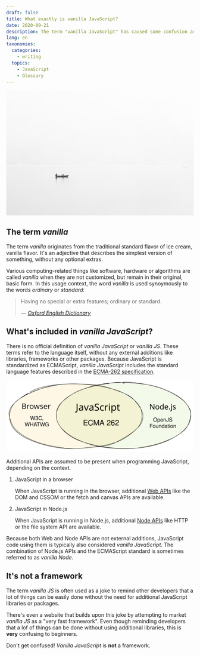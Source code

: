 ```yaml
---
draft: false
title: What exactly is vanilla JavaScript?
date: 2020-09-21
description: The term "vanilla JavaScript" has caused some confusion amongst beginners. This post explains the origins of the term "vanilla" and how it relates to computer software and the JavaScript language.
lang: en
taxonomies:
  categories:
    - writing
  topics:
    - JavaScript
    - Glossary
---
```


![Boat on a lake](./rkAyh3MlAMA.jpg 'Photo by Yalamber Subba on Unsplash')

## The term _vanilla_

The term _vanilla_ originates from the traditional standard flavor of ice cream, vanilla flavor. It's an adjective that describes the simplest version of something, without any optional extras.

Various computing-related things like software, hardware or algorithms are called _vanilla_ when they are not customized, but remain in their original, basic form. In this usage context, the word _vanilla_ is used synoymously to the words _ordinary_ or _standard_:

> Having no special or extra features; ordinary or standard.
>
> &mdash; <cite>[Oxford English Dictionary](https://www.lexico.com/definition/vanilla)</cite>

## What's included in _vanilla JavaScript_?

There is no official definition of _vanilla JavaScript_ or _vanilla JS_. These terms refer to the language itself, without any external additions like libraries, frameworks or other packages. Because JavaScript is standardized as ECMAScript, _vanilla JavaScript_ includes the standard language features described in the [ECMA-262 specification](https://tc39.es/ecma262/).

![Venn diagram of Vanilla JavaScript](./ecmascript-and-apis.svg)

Additional APIs are assumed to be present when programming JavaScript, depending on the context.

1. JavaScript in a browser

   When JavaScript is running in the browser, additional [Web APIs](https://developer.mozilla.org/en-US/docs/Web/API) like the DOM and CSSOM or the fetch and canvas APIs are available.

2. JavaScript in Node.js

   When JavaScript is running in Node.js, additional [Node APIs](https://nodejs.org/docs/latest/api/) like HTTP or the file system API are available.

Because both Web and Node APIs are not external additions, JavaScript code using them is typically also considered _vanilla JavaScript_. The combination of Node.js APIs and the ECMAScript standard is sometimes referred to as _vanilla Node_.

## It's not a framework

The term _vanilla JS_ is often used as a joke to remind other developers that a lot of things can be easily done without the need for additional JavaScript libraries or packages.

There's even a website that builds upon this joke by attempting to market _vanilla JS_ as a "very fast framework". Even though reminding developers that a lof of things can be done without using additional libraries, this is **very** confusing to beginners.

Don't get confused! _Vanilla JavaScript_ is **not** a framework.
